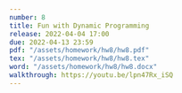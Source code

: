 ```yaml
---
number: 8
title: Fun with Dynamic Programming
release: 2022-04-04 17:00
due: 2022-04-13 23:59
pdf: "/assets/homework/hw8/hw8.pdf"
tex: "/assets/homework/hw8/hw8.tex"
word: "/assets/homework/hw8/hw8.docx"
walkthrough: https://youtu.be/lpn47Rx_iSQ
---
```

